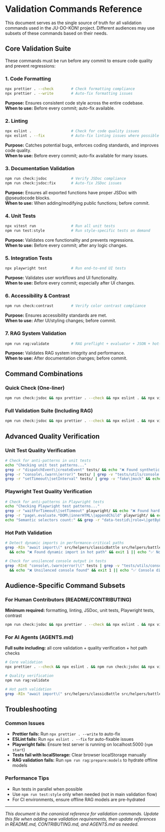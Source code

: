 # Validation Commands Reference

This document serves as the single source of truth for all validation commands used in the JU-DO-KON! project. Different audiences may use subsets of these commands based on their needs.

## Core Validation Suite

These commands must be run before any commit to ensure code quality and prevent regressions:

### 1. Code Formatting

```bash
npx prettier . --check        # Check formatting compliance
npx prettier . --write        # Auto-fix formatting issues
```

**Purpose:** Ensures consistent code style across the entire codebase.  
**When to use:** Before every commit; auto-fix available.

### 2. Linting

```bash
npx eslint .                  # Check for code quality issues
npx eslint . --fix            # Auto-fix linting issues where possible
```

**Purpose:** Catches potential bugs, enforces coding standards, and improves code quality.  
**When to use:** Before every commit; auto-fix available for many issues.

### 3. Documentation Validation

```bash
npm run check:jsdoc           # Verify JSDoc compliance
npm run check:jsdoc:fix       # Auto-fix JSDoc issues
```

**Purpose:** Ensures all exported functions have proper JSDoc with @pseudocode blocks.  
**When to use:** When adding/modifying public functions; before commit.

### 4. Unit Tests

```bash
npx vitest run                # Run all unit tests
npm run test:style            # Run style-specific tests on demand
```

**Purpose:** Validates core functionality and prevents regressions.  
**When to use:** Before every commit; after any logic changes.

### 5. Integration Tests

```bash
npx playwright test           # Run end-to-end UI tests
```

**Purpose:** Validates user workflows and UI functionality.  
**When to use:** Before every commit; especially after UI changes.

### 6. Accessibility & Contrast

```bash
npm run check:contrast        # Verify color contrast compliance
```

**Purpose:** Ensures accessibility standards are met.  
**When to use:** After UI/styling changes; before commit.

### 7. RAG System Validation

```bash
npm run rag:validate          # RAG preflight + evaluator + JSON + hot-path checks
```

**Purpose:** Validates RAG system integrity and performance.  
**When to use:** After documentation changes; before commit.

## Command Combinations

### Quick Check (One-liner)

```bash
npm run check:jsdoc && npx prettier . --check && npx eslint . && npx vitest run && npx playwright test && npm run check:contrast
```

### Full Validation Suite (Including RAG)

```bash
npm run check:jsdoc && npx prettier . --check && npx eslint . && npx vitest run && npx playwright test && npm run check:contrast && npm run rag:validate
```

## Advanced Quality Verification

### Unit Test Quality Verification

```bash
# Check for anti-patterns in unit tests
echo "Checking unit test patterns..."
grep -r "dispatchEvent\|createEvent" tests/ && echo "❌ Found synthetic events" || echo "✅ No synthetic events"
grep -r "console\.(warn\|error)" tests/ | grep -v "tests/utils/console.js" && echo "❌ Found unsilenced console" || echo "✅ Console discipline maintained"
grep -r "setTimeout\|setInterval" tests/ | grep -v "fake\|mock" && echo "❌ Found real timers" || echo "✅ Timer discipline maintained"
```

### Playwright Test Quality Verification

```bash
# Check for anti-patterns in Playwright tests
echo "Checking Playwright test patterns..."
grep -r "waitForTimeout\|setTimeout" playwright/ && echo "❌ Found hardcoded waits" || echo "✅ No hardcoded timeouts"
grep -r "page\.evaluate.*DOM\|innerHTML\|appendChild" playwright/ && echo "❌ Found DOM manipulation" || echo "✅ No DOM manipulation"
echo "Semantic selectors count:" && grep -r "data-testid\|role=\|getByLabel" playwright/ | wc -l
```

### Hot Path Validation

```bash
# Detect dynamic imports in performance-critical paths
grep -RIn "await import\(" src/helpers/classicBattle src/helpers/battleEngineFacade.js src/helpers/battle 2>/dev/null \
  && echo "❌ Found dynamic import in hot path" && exit 1 || echo "✅ No dynamic imports in hot paths"

# Check for unsilenced console output in tests
grep -RInE "console\.(warn|error)\(" tests | grep -v "tests/utils/console.js" \
  && echo "❌ Unsilenced console found" && exit 1 || echo "✅ Console discipline maintained"
```

## Audience-Specific Command Subsets

### For Human Contributors (README/CONTRIBUTING)

**Minimum required:** formatting, linting, JSDoc, unit tests, Playwright tests, contrast

```bash
npm run check:jsdoc && npx prettier . --check && npx eslint . && npx vitest run && npx playwright test && npm run check:contrast
```

### For AI Agents (AGENTS.md)

**Full suite including:** all core validation + quality verification + hot path checks

```bash
# Core validation
npx prettier . --check && npx eslint . && npm run check:jsdoc && npx vitest run && npx playwright test && npm run check:contrast

# Quality verification
npm run rag:validate

# Hot path validation
grep -RIn "await import\(" src/helpers/classicBattle src/helpers/battleEngineFacade.js src/helpers/battle 2>/dev/null && echo "Found dynamic import in hot path" && exit 1 || true
```

## Troubleshooting

### Common Issues

- **Prettier fails:** Run `npx prettier . --write` to auto-fix
- **ESLint fails:** Run `npx eslint . --fix` for auto-fixable issues
- **Playwright fails:** Ensure test server is running on localhost:5000 (`npm start`)
- **Tests fail with localStorage:** Clear browser localStorage manually
- **RAG validation fails:** Run `npm run rag:prepare:models` to hydrate offline models

### Performance Tips

- Run tests in parallel when possible
- Use `npm run test:style` only when needed (not in main validation flow)
- For CI environments, ensure offline RAG models are pre-hydrated

---

_This document is the canonical reference for validation commands. Update this file when adding new validation requirements, then update references in README.md, CONTRIBUTING.md, and AGENTS.md as needed._

